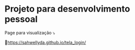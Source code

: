 # Projeto para desenvolvimento pessoal

Page para visualização ⤵

🚀https://sahwellyda.github.io/tela_login/
